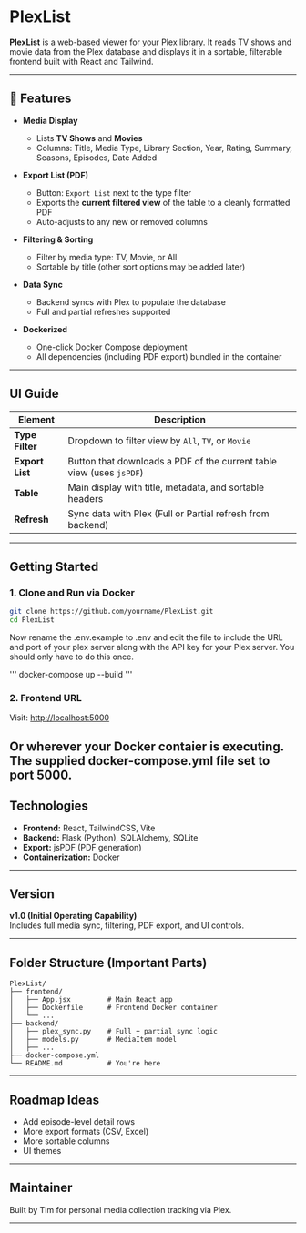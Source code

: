 # PlexList

**PlexList** is a web-based viewer for your Plex library. It reads TV shows and movie data from the Plex database and displays it in a sortable, filterable frontend built with React and Tailwind.

---

## 🔧 Features

- **Media Display**
  - Lists **TV Shows** and **Movies**
  - Columns: Title, Media Type, Library Section, Year, Rating, Summary, Seasons, Episodes, Date Added

- **Export List (PDF)**
  - Button: `Export List` next to the type filter
  - Exports the **current filtered view** of the table to a cleanly formatted PDF
  - Auto-adjusts to any new or removed columns

- **Filtering & Sorting**
  - Filter by media type: TV, Movie, or All
  - Sortable by title (other sort options may be added later)

- **Data Sync**
  - Backend syncs with Plex to populate the database
  - Full and partial refreshes supported

- **Dockerized**
  - One-click Docker Compose deployment
  - All dependencies (including PDF export) bundled in the container

---

## UI Guide

| Element         | Description                                                                 |
|----------------|-----------------------------------------------------------------------------|
| **Type Filter** | Dropdown to filter view by `All`, `TV`, or `Movie`                         |
| **Export List** | Button that downloads a PDF of the current table view (uses `jsPDF`)       |
| **Table**       | Main display with title, metadata, and sortable headers                    |
| **Refresh**     | Sync data with Plex (Full or Partial refresh from backend)                 |

---

## Getting Started

### 1. Clone and Run via Docker

```bash
git clone https://github.com/yourname/PlexList.git
cd PlexList
```
Now rename the .env.example to .env and edit the file to include the URL and port of your plex server along with the API key for your Plex server.  You should only have to do this once.

'''
docker-compose up --build
'''



### 2. Frontend URL

Visit: [http://localhost:5000](http://localhost:5000)

Or wherever your Docker contaier is executing. The supplied docker-compose.yml file set to port 5000.
---


## Technologies

- **Frontend:** React, TailwindCSS, Vite
- **Backend:** Flask (Python), SQLAlchemy, SQLite
- **Export:** jsPDF (PDF generation)
- **Containerization:** Docker

---

## Version

**v1.0 (Initial Operating Capability)**  
Includes full media sync, filtering, PDF export, and UI controls.

---

## Folder Structure (Important Parts)

```
PlexList/
├── frontend/
│   ├── App.jsx         # Main React app
│   ├── Dockerfile      # Frontend Docker container
│   └── ...
├── backend/
│   ├── plex_sync.py    # Full + partial sync logic
│   ├── models.py       # MediaItem model
│   ├── ...
├── docker-compose.yml
└── README.md           # You're here
```

---

## Roadmap Ideas

- Add episode-level detail rows
- More export formats (CSV, Excel)
- More sortable columns
- UI themes

---

## Maintainer

Built by Tim for personal media collection tracking via Plex.

---
